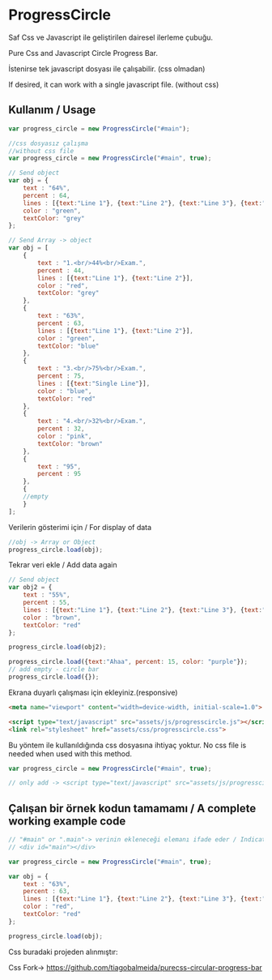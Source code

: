 # ProgressCircle

Saf Css ve Javascript ile geliştirilen dairesel ilerleme çubuğu.

Pure Css and Javascript Circle Progress Bar.

İstenirse tek javascript dosyası ile çalışabilir. (css olmadan)

If desired, it can work with a single javascript file. (without css)

Kullanım / Usage
------
```js
var progress_circle = new ProgressCircle("#main");
```
```js
//css dosyasız çalışma
//without css file
var progress_circle = new ProgressCircle("#main", true);
```
```js
// Send object
var obj = {
	text : "64%",
	percent : 64,
	lines : [{text:"Line 1"}, {text:"Line 2"}, {text:"Line 3"}, {text:"Line 4"}],
	color : "green",
	textColor: "grey"
};
```
```js
// Send Array -> object
var obj = [
	{
		text : "1.<br/>44%<br/>Exam.",
		percent : 44,
		lines : [{text:"Line 1"}, {text:"Line 2"}],
		color : "red",
		textColor: "grey"
	},
	{
		text : "63%",
		percent : 63,
		lines : [{text:"Line 1"}, {text:"Line 2"}],
		color : "green",
		textColor: "blue"
	},
	{
		text : "3.<br/>75%<br/>Exam.",
		percent : 75,
		lines : [{text:"Single Line"}],
		color : "blue",
		textColor: "red"
	},
	{
		text : "4.<br/>32%<br/>Exam.",
		percent : 32,
		color : "pink",
		textColor: "brown"
	},
	{
		text : "95",
		percent : 95
	},
	{
	//empty
	}
];
```
Verilerin gösterimi için / For display of data
```js
//obj -> Array or Object
progress_circle.load(obj);
```
Tekrar veri ekle / Add data again
```js
// Send object
var obj2 = {
	text : "55%",
	percent : 55,
	lines : [{text:"Line 1"}, {text:"Line 2"}, {text:"Line 3"}, {text:"Line 4"}],
	color : "brown",
	textColor: "red"
};

progress_circle.load(obj2);

progress_circle.load({text:"Ahaa", percent: 15, color: "purple"});
// add empty - circle bar
progress_circle.load({});
```
Ekrana duyarlı çalışması için ekleyiniz.(responsive)
```html
<meta name="viewport" content="width=device-width, initial-scale=1.0">
```
```html
<script type="text/javascript" src="assets/js/progresscircle.js"></script>
<link rel="stylesheet" href="assets/css/progresscircle.css">
```
Bu yöntem ile kullanıldığında css dosyasına ihtiyaç yoktur.
No css file is needed when used with this method.
```js
var progress_circle = new ProgressCircle("#main", true);

// only add -> <script type="text/javascript" src="assets/js/progresscircle.js"></script>
```
Çalışan bir örnek kodun tamamamı / A complete working example code
------
```js
// "#main" or ".main"-> verinin ekleneceği elemanı ifade eder / Indicates the element to which the data will be inserted.
// <div id="main"></div>

var progress_circle = new ProgressCircle("#main", true);

var obj = {
	text : "63%",
	percent : 63,
	lines : [{text:"Line 1"}, {text:"Line 2"}, {text:"Line 3"}, {text:"Line 4"}, {text:"Line 5"}],
	color : "red",
	textColor: "red"
};

progress_circle.load(obj);
```
Css buradaki projeden alınmıştır:

Css Fork-> https://github.com/tiagobalmeida/purecss-circular-progress-bar
